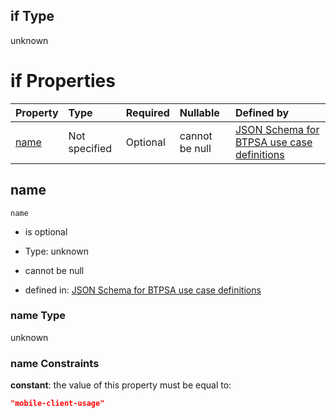 ## if Type

unknown

# if Properties

| Property      | Type          | Required | Nullable       | Defined by                                                                                                                                                                                                        |
| :------------ | :------------ | :------- | :------------- | :---------------------------------------------------------------------------------------------------------------------------------------------------------------------------------------------------------------- |
| [name](#name) | Not specified | Optional | cannot be null | [JSON Schema for BTPSA use case definitions](btpsa-usecase-properties-services-items-allof-1-then-allof-68-if-properties-name.md "undefined#/properties/services/items/allOf/1/then/allOf/68/if/properties/name") |

## name



`name`

*   is optional

*   Type: unknown

*   cannot be null

*   defined in: [JSON Schema for BTPSA use case definitions](btpsa-usecase-properties-services-items-allof-1-then-allof-68-if-properties-name.md "undefined#/properties/services/items/allOf/1/then/allOf/68/if/properties/name")

### name Type

unknown

### name Constraints

**constant**: the value of this property must be equal to:

```json
"mobile-client-usage"
```
